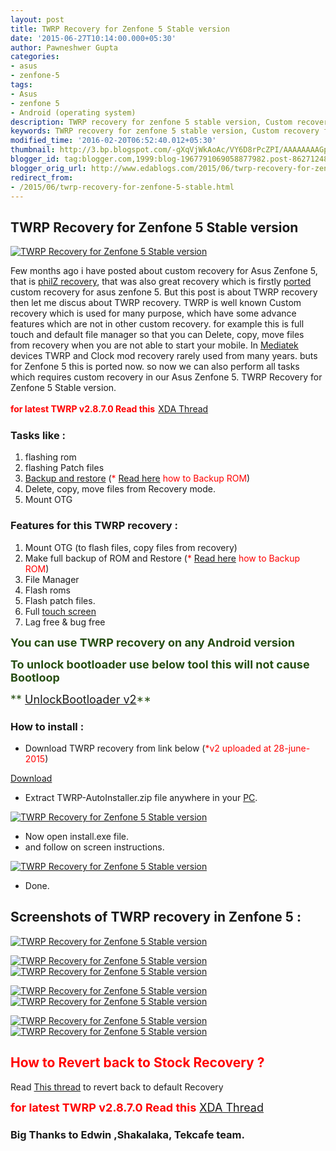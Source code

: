 ```yaml
---
layout: post
title: TWRP Recovery for Zenfone 5 Stable version
date: '2015-06-27T10:14:00.000+05:30'
author: Pawneshwer Gupta
categories:
- asus
- zenfone-5
tags:
- Asus
- zenfone 5
- Android (operating system)
description: TWRP recovery for zenfone 5 stable version, Custom recovery for asus zenfone 5 bug free, no bugs, Backup and restore using custom recovery in asus zenfone 5
keywords: TWRP recovery for zenfone 5 stable version, Custom recovery for asus zenfone 5 bug free, no bugs, Backup and restore using custom recovery in asus zenfone 5
modified_time: '2016-02-20T06:52:40.012+05:30'
thumbnail: http://3.bp.blogspot.com/-gXqVjWkAoAc/VY6D8rPcZPI/AAAAAAAAGps/YcTGZJHjArE/s72-c/TWRP-Recovery-for-Zenfone-5%2BStable%2Bversion.png
blogger_id: tag:blogger.com,1999:blog-1967791069058877982.post-8627124827516685742
blogger_orig_url: http://www.edablogs.com/2015/06/twrp-recovery-for-zenfone-5-stable.html
redirect_from:
- /2015/06/twrp-recovery-for-zenfone-5-stable.html
---
```


## TWRP Recovery for Zenfone 5 Stable version

[![TWRP Recovery for Zenfone 5 Stable version](http://3.bp.blogspot.com/-gXqVjWkAoAc/VY6D8rPcZPI/AAAAAAAAGps/YcTGZJHjArE/s1600/TWRP-Recovery-for-Zenfone-5%2BStable%2Bversion.png "TWRP Recovery for Zenfone 5 Stable version")](http://3.bp.blogspot.com/-gXqVjWkAoAc/VY6D8rPcZPI/AAAAAAAAGps/YcTGZJHjArE/s1600/TWRP-Recovery-for-Zenfone-5%2BStable%2Bversion.png)

Few months ago i have posted about custom recovery for Asus Zenfone 5, that is [philZ recovery](http://www.xdablogs.com/2015/02/latest-philz-recovery-for-asus-zenfone-5.html), that was also great recovery which is firstly [ported](http://en.wikipedia.org/wiki/Porting "Porting") custom recovery for asus zenfone 5\. But this post is about TWRP recovery then let me discus about TWRP recovery. TWRP is well known Custom recovery which is used for many purpose, which have some advance features which are not in other custom recovery. for example this is full touch and default file manager so that you can Delete, copy, move files from recovery when you are not able to start your mobile. In [Mediatek](http://en.wikipedia.org/wiki/MediaTek "MediaTek") devices TWRP and Clock mod recovery rarely used from many years. buts for Zenfone 5 this is ported now. so now we can also perform all tasks which requires custom recovery in our Asus Zenfone 5. TWRP Recovery for Zenfone 5 Stable version.  

**<span style="color: red;">for latest TWRP v2.8.7.0 Read this</span>**<span style="font-size: large; text-align: left;"> </span>[XDA Thread](http://forum.xda-developers.com/android/development/recovery-twrp-2-8-6-0-asus-zenfone-5-t3136263)

### Tasks like :

1.  flashing rom
2.  flashing Patch files
3.  [Backup and restore](http://en.wikipedia.org/wiki/Backup_and_Restore "Backup and Restore") (<span style="color: red;">*</span> [Read here](http://www.xdablogs.com/2015/06/how-to-make-full-backup-of-asus-zenfone.html) <span style="color: red;">how to Backup ROM</span>)
4.  Delete, copy, move files from Recovery mode.
5.  Mount OTG

### Features for this TWRP recovery :

1.  Mount OTG (to flash files, copy files from recovery)
2.  Make full backup of ROM and Restore (<span style="color: red;">*</span> [Read here](http://www.xdablogs.com/2015/06/how-to-make-full-backup-of-asus-zenfone.html) <span style="color: red;">how to Backup ROM</span>)
3.  File Manager
4.  Flash roms
5.  Flash patch files.
6.  Full [touch screen](http://en.wikipedia.org/wiki/Touchscreen "Touchscreen")
7.  Lag free & bug free

<span style="color: #274e13; font-size: large;">**You can use TWRP recovery on any Android version**</span>  

<span style="color: #274e13; font-size: large;">**To unlock bootloader use below tool this will not cause Bootloop**</span>  

<span style="color: #274e13; font-size: large;">** [UnlockBootloader v2](https://userscloud.com/zmuzqcv5egme)**</span>

### How to install :

*   Download TWRP recovery from link below (<span style="color: red;">*v2 uploaded at 28-june-2015</span>)

[Download](http://sh.st/vB2V6)

*   Extract TWRP-AutoInstaller.zip file anywhere in your [PC](http://en.wikipedia.org/wiki/Personal_computer "Personal computer").

[![TWRP Recovery for Zenfone 5 Stable version](http://3.bp.blogspot.com/-L9vOPtdK2Qo/VY4ozBYJ5RI/AAAAAAAAGpI/sb6WZ4AQQ8I/s320/TWRP-recovery-for-Asus-Zenfone-5_1.PNG "TWRP Recovery for Zenfone 5 Stable version")](http://3.bp.blogspot.com/-L9vOPtdK2Qo/VY4ozBYJ5RI/AAAAAAAAGpI/sb6WZ4AQQ8I/s1600/TWRP-recovery-for-Asus-Zenfone-5_1.PNG)

*   Now open install.exe file.
*   and follow on screen instructions.

[![TWRP Recovery for Zenfone 5 Stable version](http://2.bp.blogspot.com/-bQS9UAlIqFI/VY4ozVsfeMI/AAAAAAAAGpE/xCG0LCozAbc/s320/TWRP-recovery-for-Asus-Zenfone-5_2.png "TWRP Recovery for Zenfone 5 Stable version")](http://2.bp.blogspot.com/-bQS9UAlIqFI/VY4ozVsfeMI/AAAAAAAAGpE/xCG0LCozAbc/s1600/TWRP-recovery-for-Asus-Zenfone-5_2.png)

*   Done.

## Screenshots of TWRP recovery in Zenfone 5 :

[![TWRP Recovery for Zenfone 5 Stable version](http://1.bp.blogspot.com/-SecrIMDrckA/VY9i9t4BviI/AAAAAAAAGrE/wHdKpUtDnY8/s200/TWRP-Recovery-for-Zenfone-5-Stable-version-1.jpg "TWRP Recovery for Zenfone 5 Stable version")](http://1.bp.blogspot.com/-SecrIMDrckA/VY9i9t4BviI/AAAAAAAAGrE/wHdKpUtDnY8/s1600/TWRP-Recovery-for-Zenfone-5-Stable-version-1.jpg)

[![TWRP Recovery for Zenfone 5 Stable version](http://1.bp.blogspot.com/-VBnmg8Eq-a8/VY9i9o9ifAI/AAAAAAAAGrI/mwyA-OsLFbA/s200/TWRP-Recovery-for-Zenfone-5-Stable-version-2.jpg "TWRP Recovery for Zenfone 5 Stable version")](http://1.bp.blogspot.com/-VBnmg8Eq-a8/VY9i9o9ifAI/AAAAAAAAGrI/mwyA-OsLFbA/s1600/TWRP-Recovery-for-Zenfone-5-Stable-version-2.jpg)[![TWRP Recovery for Zenfone 5 Stable version](http://1.bp.blogspot.com/-NVhrfgqh-BU/VY9i9m1TT1I/AAAAAAAAGrM/1WioFLT014k/s200/TWRP-Recovery-for-Zenfone-5-Stable-version-3.jpg "TWRP Recovery for Zenfone 5 Stable version")](http://1.bp.blogspot.com/-NVhrfgqh-BU/VY9i9m1TT1I/AAAAAAAAGrM/1WioFLT014k/s1600/TWRP-Recovery-for-Zenfone-5-Stable-version-3.jpg)

[![TWRP Recovery for Zenfone 5 Stable version](http://4.bp.blogspot.com/-FG8O-_2IO4Y/VY9i__sr6vI/AAAAAAAAGrk/bfSXXyoDnpM/s200/TWRP-Recovery-for-Zenfone-5-Stable-version-4.jpg "TWRP Recovery for Zenfone 5 Stable version")](http://4.bp.blogspot.com/-FG8O-_2IO4Y/VY9i__sr6vI/AAAAAAAAGrk/bfSXXyoDnpM/s1600/TWRP-Recovery-for-Zenfone-5-Stable-version-4.jpg)[![TWRP Recovery for Zenfone 5 Stable version](http://1.bp.blogspot.com/-ufMZtdzbZPQ/VY9i__3hhEI/AAAAAAAAGrc/eN_Q6l2L0zk/s200/TWRP-Recovery-for-Zenfone-5-Stable-version-6.jpg "TWRP Recovery for Zenfone 5 Stable version")](http://1.bp.blogspot.com/-ufMZtdzbZPQ/VY9i__3hhEI/AAAAAAAAGrc/eN_Q6l2L0zk/s1600/TWRP-Recovery-for-Zenfone-5-Stable-version-6.jpg)

[![TWRP Recovery for Zenfone 5 Stable version](http://1.bp.blogspot.com/-iDrLPcfBazo/VY9jBbAVd1I/AAAAAAAAGrw/Yldp34buzqU/s200/TWRP-Recovery-for-Zenfone-5-Stable-version-7.jpg "TWRP Recovery for Zenfone 5 Stable version")](http://1.bp.blogspot.com/-iDrLPcfBazo/VY9jBbAVd1I/AAAAAAAAGrw/Yldp34buzqU/s1600/TWRP-Recovery-for-Zenfone-5-Stable-version-7.jpg)[![TWRP Recovery for Zenfone 5 Stable version](http://3.bp.blogspot.com/-DXV-nroH3bE/VY9jBzaKexI/AAAAAAAAGr4/9mqAdiZuizI/s200/TWRP-Recovery-for-Zenfone-5-Stable-version-8.jpg "TWRP Recovery for Zenfone 5 Stable version")](http://3.bp.blogspot.com/-DXV-nroH3bE/VY9jBzaKexI/AAAAAAAAGr4/9mqAdiZuizI/s1600/TWRP-Recovery-for-Zenfone-5-Stable-version-8.jpg)

## <span style="color: red;">How to Revert back to Stock Recovery ?</span>

Read<span style="color: red;"> </span>[This thread](http://www.xdablogs.com/2015/07/Lock-unlock-bootloader-in-asus-zenfone.html) to revert back to default Recovery  

<span style="font-size: large;">**<span style="color: red;">for latest TWRP v2.8.7.0 Read this</span>** [XDA Thread](http://forum.xda-developers.com/android/development/recovery-twrp-2-8-6-0-asus-zenfone-5-t3136263)</span>

### Big Thanks to Edwin ,Shakalaka, Tekcafe team.